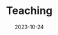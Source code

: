 ---
title: 'Teaching'
date: 2023-10-24
type: landing

sections:
  - block: markdown
    content:
      title: Teaching
      text: |
        #### Graduate Courses

        - **COMPSCI 590**: Data Science, Duke (23Spring)  
        Graduate Teaching Assistant

        - **COMPSCI 671**: Theory & Alg Machine Learning, Duke (22Fall)  
        Graduate Teaching Assistant  
 
        
        #### Undergraduate Courses
        
        - **CPSC 404**: Advanced Relational DB, UBC (19Fall, 20Spring)  
        Undergraduate Teaching Assistant  

        - **CPSC 304**: Intro to Relational DB, UBC (19Fall)  
        Undergraduate Teaching Assistant  

        - **CPSC 213**: Intro to Computer Systems, UBC (18Summer)  
        Undergraduate Teaching Assistant

---